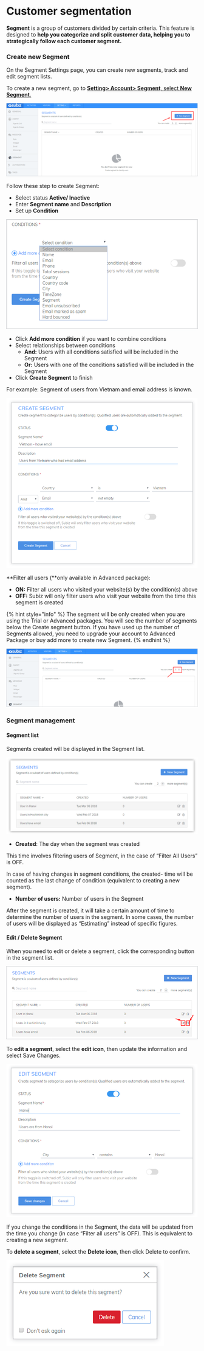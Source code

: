 # Customer segmentation

**Segment** is a group of customers divided by certain criteria. This feature is designed to **help you categorize and split customer data, helping you to strategically follow each customer segment.**

### Create new Segment

On the Segment Settings page, you can create new segments, track and edit segment lists.

To create a new segment, go to [**Setting&gt; Account&gt; Segment**, select **New Segment**.](https://app.subiz.com/settings/segment-list)

![Creat a new segment](../../.gitbook/assets/new-segment.png)

Follow these step to create Segment:

* Select status **Active/ Inactive**
* Enter **Segment name** and **Description**
* Set up **Condition**

![Select conditions for segment](../../.gitbook/assets/condition.png)

* Click **Add more condition** if you want to combine conditions
* Select relationships between conditions
  * **And:** Users with all conditions satisfied will be included in the Segment
  * **Or:** Users with one of the conditions satisfied will be included in the Segment
* Click **Create Segment** to finish

For example: Segment of users from Vietnam and email address is known.

![Conditon of Vietnam and email address is known](../../.gitbook/assets/segment-setup-example2.png)

**Filter all users \(**only available in Advanced package\):

* **ON:** Filter all users who visited your website\(s\) by the condition\(s\) above
* **OFF:** Subiz will only filter users who visit your website from the time this segment is created

{% hint style="info" %}
The segment will be only created when you are using the Trial or Advanced packages. You will see the number of segments below the Create segment button. If you have used up the number of Segments allowed, you need to upgrade your account to Advanced Package or buy add more to create new Segment.
{% endhint %}

![The number of segment you can create](../../.gitbook/assets/number-new-segment.png)

### Segment management

#### Segment list

Segments created will be displayed in the Segment list.

![Segment list](../../.gitbook/assets/segment-list-eng.png)

* **Created**: The day when the segment was created

This time involves filtering users of Segment, in the case of “Filter All Users” is OFF.

In case of having changes in segment conditions, the created- time will be counted as the last change of condition \(equivalent to creating a new segment\).

* **Number of users:** Number of users in the Segment

After the segment is created, it will take a certain amount of time to determine the number of users in the segment. In some cases, the number of users will be displayed as “Estimating” instead of specific figures.

#### **Edit / Delete Segment**

When you need to edit or delete a segment, click the corresponding button in the segment list.

![Edit and delete button](../../.gitbook/assets/edit_delete-segment.png)

To **edit a segment**, select the **edit icon**, then update the information and select Save Changes.

![Edit segment](../../.gitbook/assets/edit-segment.png)

If you change the conditions in the Segment, the data will be updated from the time you change \(in case “Filter all users” is OFF\). This is equivalent to creating a new segment.

To **delete a segment**, select the **Delete icon**, then click Delete to confirm.

![Confirm to delete segment](../../.gitbook/assets/delete-segment.png)





